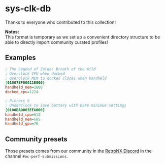 # sys-clk-db

Thanks to everyone who contributed to this collection!

**Notes:**  
This format is temporary as we set up a convenient directory structure to be able to directly import community curated profiles!

## Examples

```ini
; The Legend of Zelda: Breath of the Wild
; Overclock CPU when docked
; Overclock MEM to docked clocks when handheld
[01007EF00011E000]
handheld_mem=1600
docked_cpu=1224
```

```ini
; Picross S
; Underclock to save battery with bare minimum settings
[0100BA0003EEA000]
handheld_cpu=612
handheld_mem=665
handheld_gpu=76
```

## Community presets

Those presets comes from our community in the [RetroNX Discord](https://discord.gg/erNC4FB) in the channel `#oc-perf-submissions`.